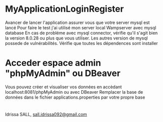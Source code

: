 # MyApplicationLoginRegister

Avancer de lancer l'application assurer vous que votre server mysql est lancé
Pour faire le test j'ai utilisé mon server local Wampserver avec mysql database
En cas de probléme avec mysql connector, vérifie qu'il s'agit bien la version 8.0.28 ou plus que vous utiliser. Les autres version de mysql possede de vulnérabilités.
Vérifie que toutes les dépendences sont installer 

# Acceder espace admin "phpMyAdmin" ou DBeaver
Vous pouvez créer et visualiser vos données en accèdant localhost:8081/phpMyAdmin ou avec DBeaver 
Remplacer la base de données dans le fichier applications.properties par votre propre base

#
Idrissa SALL, sall.idrissa092@gmail.com
